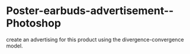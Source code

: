 # Poster-earbuds-advertisement--Photoshop
create an advertising for this product using the divergence-convergence model.
